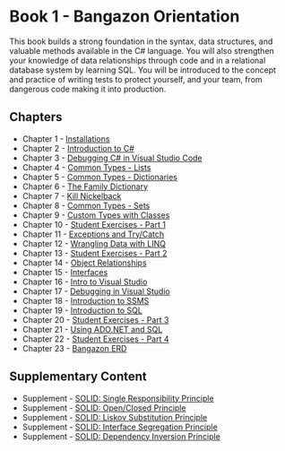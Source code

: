 # Book 1 - Bangazon Orientation

This book builds a strong foundation in the syntax, data structures, and valuable methods available in the C# language. You will also strengthen your knowledge of data relationships through code and in a relational database system by learning SQL. You will be introduced to the concept and practice of writing tests to protect yourself, and your team, from dangerous code making it into production.

## Chapters

* Chapter 1 - [Installations](./chapters/INSTALLATIONS.md)
* Chapter 2 - [Introduction to C#](./chapters/CSHARP_INTRO.md)
* Chapter 3 - [Debugging C# in Visual Studio Code](./chapters/DEBUGGING_VSCODE.md)
* Chapter 4 - [Common Types - Lists](./chapters/DATA_STRUCTURES_LIST.md)
* Chapter 5 - [Common Types - Dictionaries](./chapters/DATA_STRUCTURES_DICTIONARY.md)
* Chapter 6 - [The Family Dictionary](./chapters/FAMILY_DICTIONARY.md)
* Chapter 7 - [Kill Nickelback](./chapters/KILL_NICKELBACK.md)
* Chapter 8 - [Common Types - Sets](./chapters/DATA_STRUCTURES_SET.md)
* Chapter 9 - [Custom Types with Classes](./chapters/CLASSES_INTRO.md)
* Chapter 10 - [Student Exercises - Part 1](./chapters/STUDENT_EXERCISES_TYPES.md)
* Chapter 11 - [Exceptions and Try/Catch](./chapters/TRY_CATCH_INTRO.md)
* Chapter 12 - [Wrangling Data with LINQ](./chapters/LINQ_INTRO.md)
* Chapter 13 - [Student Exercises - Part 2](./chapters/STUDENT_EXERCISES_LINQ.md)
* Chapter 14 - [Object Relationships](./chapters/RELATIONSHIPS.md)
* Chapter 15 - [Interfaces](./chapters/INTERFACES_INTRO.md)
* Chapter 16 - [Intro to Visual Studio](./chapters/VISUAL_STUDIO.md)
* Chapter 17 - [Debugging in Visual Studio](./chapters/DEBUGGING_VS.md)
* Chapter 18 - [Introduction to SSMS](./chapters/SSMS_INTRO.md)
* Chapter 19 - [Introduction to SQL](./chapters/SQL_INTRO.md)
* Chapter 20 - [Student Exercises - Part 3](./chapters/STUDENT_EXERCISES_SQL.md)
* Chapter 21 - [Using ADO.NET and SQL](./chapters/ADONET_INTRO.md)
* Chapter 22 - [Student Exercises - Part 4](./chapters/STUDENT_EXERCISES_ADONET.md)
* Chapter 23 - [Bangazon ERD](./chapters/BANGAZON_ERD.md)

## Supplementary Content

* Supplement - [SOLID: Single Responsibility Principle](./chapters/SINGLE_RESPONSIBILITY_PRINCIPLE.md)
* Supplement - [SOLID: Open/Closed Principle](./chapters/OPEN_CLOSED_PRINCIPLE.md)
* Supplement - [SOLID: Liskov Substitution Principle](./chapters/LISKOV_SUBSTITUTION_PRINCIPLE.md)
* Supplement - [SOLID: Interface Segregation Principle](./chapters/INTERFACE_SEGREGATION_PRINCIPLE.md)
* Supplement - [SOLID: Dependency Inversion Principle](./chapters/DEPENDENCY_INVERSION_PRINCIPLE.md)
